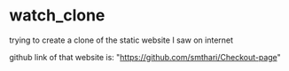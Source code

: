 # watch_clone

trying to create a clone of the static website I saw on internet 

github link of that website is: "https://github.com/smthari/Checkout-page" 
